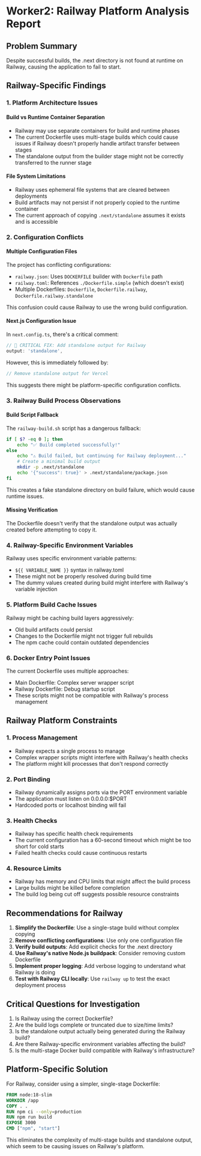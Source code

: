 # Worker2: Railway Platform Analysis Report

## Problem Summary
Despite successful builds, the .next directory is not found at runtime on Railway, causing the application to fail to start.

## Railway-Specific Findings

### 1. **Platform Architecture Issues**

#### Build vs Runtime Container Separation
- Railway may use separate containers for build and runtime phases
- The current Dockerfile uses multi-stage builds which could cause issues if Railway doesn't properly handle artifact transfer between stages
- The standalone output from the builder stage might not be correctly transferred to the runner stage

#### File System Limitations
- Railway uses ephemeral file systems that are cleared between deployments
- Build artifacts may not persist if not properly copied to the runtime container
- The current approach of copying `.next/standalone` assumes it exists and is accessible

### 2. **Configuration Conflicts**

#### Multiple Configuration Files
The project has conflicting configurations:
- `railway.json`: Uses `DOCKERFILE` builder with `Dockerfile` path
- `railway.toml`: References `./Dockerfile.simple` (which doesn't exist)
- Multiple Dockerfiles: `Dockerfile`, `Dockerfile.railway`, `Dockerfile.railway.standalone`

This confusion could cause Railway to use the wrong build configuration.

#### Next.js Configuration Issue
In `next.config.ts`, there's a critical comment:
```typescript
// 🚨 CRITICAL FIX: Add standalone output for Railway
output: 'standalone',
```
However, this is immediately followed by:
```typescript
// Remove standalone output for Vercel
```
This suggests there might be platform-specific configuration conflicts.

### 3. **Railway Build Process Observations**

#### Build Script Fallback
The `railway-build.sh` script has a dangerous fallback:
```bash
if [ $? -eq 0 ]; then
    echo "✅ Build completed successfully!"
else
    echo "⚠️ Build failed, but continuing for Railway deployment..."
    # Create a minimal build output
    mkdir -p .next/standalone
    echo '{"success": true}' > .next/standalone/package.json
fi
```
This creates a fake standalone directory on build failure, which would cause runtime issues.

#### Missing Verification
The Dockerfile doesn't verify that the standalone output was actually created before attempting to copy it.

### 4. **Railway-Specific Environment Variables**

Railway uses specific environment variable patterns:
- `${{ VARIABLE_NAME }}` syntax in railway.toml
- These might not be properly resolved during build time
- The dummy values created during build might interfere with Railway's variable injection

### 5. **Platform Build Cache Issues**

Railway might be caching build layers aggressively:
- Old build artifacts could persist
- Changes to the Dockerfile might not trigger full rebuilds
- The npm cache could contain outdated dependencies

### 6. **Docker Entry Point Issues**

The current Dockerfile uses multiple approaches:
- Main Dockerfile: Complex server wrapper script
- Railway Dockerfile: Debug startup script
- These scripts might not be compatible with Railway's process management

## Railway Platform Constraints

### 1. **Process Management**
- Railway expects a single process to manage
- Complex wrapper scripts might interfere with Railway's health checks
- The platform might kill processes that don't respond correctly

### 2. **Port Binding**
- Railway dynamically assigns ports via the PORT environment variable
- The application must listen on 0.0.0.0:$PORT
- Hardcoded ports or localhost binding will fail

### 3. **Health Checks**
- Railway has specific health check requirements
- The current configuration has a 60-second timeout which might be too short for cold starts
- Failed health checks could cause continuous restarts

### 4. **Resource Limits**
- Railway has memory and CPU limits that might affect the build process
- Large builds might be killed before completion
- The build log being cut off suggests possible resource constraints

## Recommendations for Railway

1. **Simplify the Dockerfile**: Use a single-stage build without complex copying
2. **Remove conflicting configurations**: Use only one configuration file
3. **Verify build outputs**: Add explicit checks for the .next directory
4. **Use Railway's native Node.js buildpack**: Consider removing custom Dockerfile
5. **Implement proper logging**: Add verbose logging to understand what Railway is doing
6. **Test with Railway CLI locally**: Use `railway up` to test the exact deployment process

## Critical Questions for Investigation

1. Is Railway using the correct Dockerfile?
2. Are the build logs complete or truncated due to size/time limits?
3. Is the standalone output actually being generated during the Railway build?
4. Are there Railway-specific environment variables affecting the build?
5. Is the multi-stage Docker build compatible with Railway's infrastructure?

## Platform-Specific Solution

For Railway, consider using a simpler, single-stage Dockerfile:
```dockerfile
FROM node:18-slim
WORKDIR /app
COPY . .
RUN npm ci --only=production
RUN npm run build
EXPOSE 3000
CMD ["npm", "start"]
```

This eliminates the complexity of multi-stage builds and standalone output, which seem to be causing issues on Railway's platform.